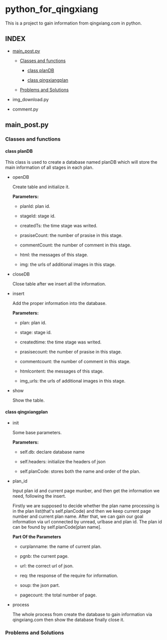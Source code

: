 # python_for_qingxiang

This is a project to gain information from qingxiang.com in python.

## INDEX

+ [main_post.py](https://github.com/SingularityKChen/python_for_qingxiang/blob/master/README.md#main_postpy)

	- [Classes and functions](https://github.com/SingularityKChen/python_for_qingxiang/blob/master/README.md#classes_and_functions)

		* [class planDB](https://github.com/SingularityKChen/python_for_qingxiang/blob/master/README.md#class_plandb)

		* [class qingxiangplan](https://github.com/SingularityKChen/python_for_qingxiang/blob/master/README.md#class_qingxiangplan)

	- [Problems and Solutions](https://github.com/SingularityKChen/python_for_qingxiang/blob/master/README.md#problems_and_solutions)

+ img_download.py

+ comment.py

## main_post.py

### Classes and functions

#### class planDB

This class is used to create a database named planDB which will store the main information of all stages in each plan.

* openDB

	Create table and initialize it.

	**Parameters:**

	+ planId: plan id.

	+ stageId: stage id.

	+ createdTs: the time stage was writed.

	+ prasiseCount: the number of prasise in this stage.

	+ commentCount: the number of comment in this stage.

	+ html: the messages of this stage.

	+ img: the urls of additional images in this stage.

* closeDB

	Close table after we insert all the information.

* insert

	Add the proper information into the database.

	**Parameters:**

	+ plan: plan id.

	+ stage: stage id.

	+ createdtime: the time stage was writed.

	+ prasisecount: the number of prasise in this stage.

	+ commentcount: the number of comment in this stage.

	+ htmlcontent: the messages of this stage.

	+ img_urls: the urls of additional images in this stage. 

* show

	Show the table.

#### class qingxiangplan

* init

	Some base parameters.

	**Parameters:**

	- self.db: declare database name

	- self.headers: initialize the headers of json

	- self.planCode: stores both the name and order of the plan.

* plan_id

	Input plan id and current page munber, and then get the information we need, following the insert.

	Firstly we are supposed to decide whether the plan name processing is in the plan list(that's self.planCode) and then we keep current page number and current plan name. After that, we can gain our goal information via url connected by unread, urlbase and plan id. The plan id can be found by self.planCode[plan name].

	**Part Of the Parameters**

	- curplanname: the name of current plan.

	- pgnb: the current page.

	- url: the correct url of json.

	- req: the response of the require for information.

	- soup: the json part.

	- pagecount: the total number of page.

* process

	The whole process from create the database to gain information via qingxiang.com then show the database finally close it.


### Problems and Solutions
